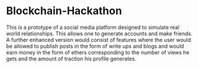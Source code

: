 # Blockchain-Hackathon

This is a prototype of a social media platform designed to simulate real world relationships. This allows one to generate accounts and make friends. A further enhanced version would consist of features where the user would be allowed to publish posts in the form of write ups and blogs and would earn money in the form of ethers corresponding to the number of views he gets and the amount of traction his profile generates.
